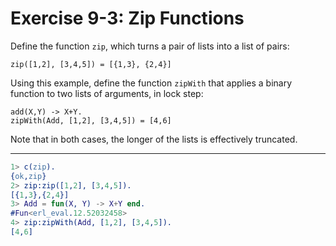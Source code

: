 # Exercise 9-3: Zip Functions

Define the function `zip`, which turns a pair of lists into a list of pairs:

```
zip([1,2], [3,4,5]) = [{1,3}, {2,4}]
```

Using this example, define the function `zipWith` that applies a binary function to two lists of arguments, in lock step:

```
add(X,Y) -> X+Y.
zipWith(Add, [1,2], [3,4,5]) = [4,6]
```

Note that in both cases, the longer of the lists is effectively truncated.

---
```erlang
1> c(zip).
{ok,zip}
2> zip:zip([1,2], [3,4,5]).
[{1,3},{2,4}]
3> Add = fun(X, Y) -> X+Y end.
#Fun<erl_eval.12.52032458>
4> zip:zipWith(Add, [1,2], [3,4,5]).
[4,6]
```